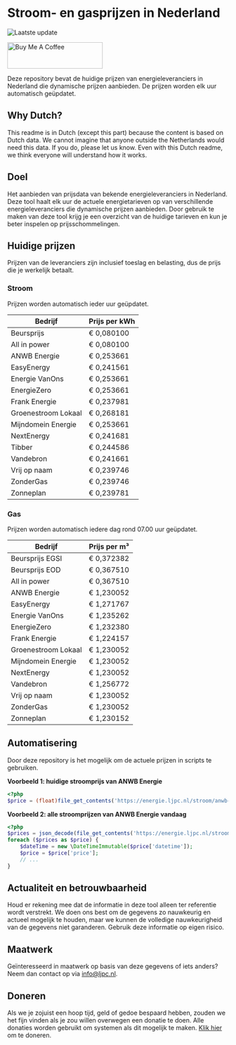 # Stroom- en gasprijzen in Nederland

![Laatste update](https://img.shields.io/badge/laatste%20update-2025--06--17%2017%3A01%20CET-brightgreen)

<a href="https://www.buymeacoffee.com/Lars-" target="_blank"><img src="https://cdn.buymeacoffee.com/buttons/v2/default-orange.png" alt="Buy Me A Coffee" height="60" style="height: 60px !important;width: 217px !important;" ></a>

Deze repository bevat de huidige prijzen van energieleveranciers in Nederland die dynamische prijzen aanbieden. De prijzen worden elk uur automatisch geüpdatet.

## Why Dutch?

This readme is in Dutch (except this part) because the content is based on Dutch data. We cannot imagine that anyone outside the Netherlands would need this data. If you do, please let us know. Even with this Dutch readme, we think
everyone will understand how it works.

## Doel

Het aanbieden van prijsdata van bekende energieleveranciers in Nederland. Deze tool haalt elk uur de actuele energietarieven op van verschillende energieleveranciers die dynamische prijzen aanbieden. Door gebruik te maken van deze tool
krijg je een overzicht van de huidige tarieven en kun je beter inspelen op prijsschommelingen.

## Huidige prijzen

Prijzen van de leveranciers zijn inclusief toeslag en belasting, dus de prijs die je werkelijk betaalt.

### Stroom

Prijzen worden automatisch ieder uur geüpdatet.

 Bedrijf | Prijs per kWh 
---------|---------------
Beursprijs | € 0,080100
All in power | € 0,080100
ANWB Energie | € 0,253661
EasyEnergy | € 0,241561
Energie VanOns | € 0,253661
EnergieZero | € 0,253661
Frank Energie | € 0,237981
Groenestroom Lokaal | € 0,268181
Mijndomein Energie | € 0,253661
NextEnergy | € 0,241681
Tibber | € 0,244586
Vandebron | € 0,241661
Vrij op naam | € 0,239746
ZonderGas | € 0,239746
Zonneplan | € 0,239781


### Gas

Prijzen worden automatisch iedere dag rond 07.00 uur geüpdatet.

 Bedrijf | Prijs per m³ 
---------|--------------
Beursprijs EGSI | € 0,372382
Beursprijs EOD | € 0,367510
All in power | € 0,367510
ANWB Energie | € 1,230052
EasyEnergy | € 1,271767
Energie VanOns | € 1,235262
EnergieZero | € 1,232380
Frank Energie | € 1,224157
Groenestroom Lokaal | € 1,230052
Mijndomein Energie | € 1,230052
NextEnergy | € 1,230052
Vandebron | € 1,256772
Vrij op naam | € 1,230052
ZonderGas | € 1,230052
Zonneplan | € 1,230152


## Automatisering

Door deze repository is het mogelijk om de actuele prijzen in scripts te gebruiken.

**Voorbeeld 1: huidige stroomprijs van ANWB Energie**

```php
<?php
$price = (float)file_get_contents('https://energie.ljpc.nl/stroom/anwb-energie-nu.txt');

```

**Voorbeeld 2: alle stroomprijzen van ANWB Energie vandaag**

```php
<?php
$prices = json_decode(file_get_contents('https://energie.ljpc.nl/stroom/all-in-power-vandaag.json'),true);
foreach ($prices as $price) {
    $dateTime = new \DateTimeImmutable($price['datetime']);
    $price = $price['price'];
    // ...
}
```

## Actualiteit en betrouwbaarheid

Houd er rekening mee dat de informatie in deze tool alleen ter referentie wordt verstrekt. We doen ons best om de gegevens zo nauwkeurig en actueel mogelijk te houden, maar we kunnen de volledige nauwkeurigheid van de gegevens niet
garanderen. Gebruik deze informatie op eigen risico.

## Maatwerk

Geïnteresseerd in maatwerk op basis van deze gegevens of iets anders? Neem dan contact op
via [info@ljpc.nl](mailto:info@ljpc.nl?subject=Energie%20prijzen).

## Doneren

Als we je zojuist een hoop tijd, geld of gedoe bespaard hebben, zouden we het fijn vinden als je zou willen overwegen een
donatie te doen. Alle donaties worden gebruikt om systemen als dit mogelijk te
maken. [Klik hier](https://www.buymeacoffee.com/Lars-) om te doneren.
